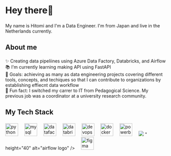 <h1 align="left">Hey there👋</h1>

###

<p align="left">My name is Hitomi and I'm a Data Engineer. I'm from Japan and live in the Netherlands currently.</p>

###

<h2 align="left">About me</h2>

###

<p align="left">✨ Creating data pipeliines using Azure Data Factory, Databricks, and Airflow<br>📚 I'm currently learning making API using FastAPI<br>🎯 Goals: achieving as many as data engineering projects covering different tools, concepts, and techiques so that I can contribute to organizations by establishing effiecnt data workflow <br>🎲 Fun fact: I switched my carrer to IT from Pedagogical Science. My previous job was a coordinator at a university research community. </p>

###

<h2 align="left">My Tech Stack</h2>

###

<div align="left">
  <img src="https://s3.dualstack.us-east-2.amazonaws.com/pythondotorg-assets/media/files/python-logo-only.svg" height="40" alt="python logo"  />
  <img width="12" />
  <img src="https://www.vectorlogo.zone/logos/mysql/mysql-ar21.svg" height="40" alt="mysql logo"  />
  <img width="12" />
  <img src="https://symbols.getvecta.com/stencil_28/27_data-factory.8004c08598.svg" height="40" alt="datafactory logo"  />
  <img width="12" />
  <img src="https://www.vectorlogo.zone/logos/databricks/databricks-ar21.svg" height="40" alt="databricks logo"  />
  <img width="12" />
  <img src="https://www.svgrepo.com/download/448271/azure-devops.svg" height="40" alt="devops logo"  />
  <img width="12" />
  <img src="https://www.svgrepo.com/download/448221/docker.svg" height="40" alt="docker logo"  />
  <img width="12" />
  <img src="https://iconduck.com/icons/193330/power-bi#" height="40" alt="powerbi logo"  />
  <img width="12" />
  <img src="<svg viewBox="0 0 128 128" xmlns="http://www.w3.org/2000/svg">
<path d="m2.5441 127 60.809-62.332a1.124 1.124 0 0 0 0.1359-1.4368c-3.6977-5.1625-10.521-6.0578-13.05-9.5268-7.4903-10.275-9.3909-16.092-12.61-15.731a0.98374 0.98374 0 0 0-0.58464 0.3085l-21.966 22.518c-12.638 12.944-14.454 41.475-14.782 65.367a1.1908 1.1908 0 0 0 2.0473 0.83273z" fill="#017cee"/>
<path d="m126.99 125.46-62.332-60.813a1.124 1.124 0 0 0-1.4389-0.1359c-5.1625 3.6998-6.0578 10.521-9.5268 13.05-10.275 7.4903-16.092 9.3909-15.731 12.61a0.98374 0.98374 0 0 0 0.3085 0.58248l22.518 21.966c12.944 12.638 41.475 14.454 65.367 14.782a1.1908 1.1908 0 0 0 0.83489-2.0408z" fill="#00ad46"/>
<path d="m60.792 112.72c-7.076-6.9035-10.355-20.559 3.2058-48.719-22.046 9.8525-29.771 22.803-25.972 26.511z" fill="#04d659"/>
<path d="m125.45 1.0113-60.807 62.332a1.1218 1.1218 0 0 0-0.1359 1.4368c3.6998 5.1625 10.519 6.0578 13.05 9.5268 7.4903 10.275 9.393 16.092 12.61 15.731a0.97943 0.97943 0 0 0 0.58464-0.3085l21.966-22.518c12.638-12.944 14.454-41.475 14.782-65.367a1.193 1.193 0 0 0-2.0495-0.83273z" fill="#00c7d4"/>
<path d="m112.73 67.211c-6.9035 7.076-20.559 10.355-48.721-3.2058 9.8525 22.046 22.803 29.771 26.511 25.972z" fill="#11e1ee"/>
<path d="m1.0017 2.5495 62.332 60.807a1.124 1.124 0 0 0 1.4368 0.1359c5.1625-3.6998 6.0578-10.521 9.5268-13.05 10.275-7.4903 16.092-9.3909 15.731-12.61a0.99022 0.99022 0 0 0-0.3085-0.58463l-22.518-21.966c-12.944-12.638-41.475-14.454-65.367-14.782a1.1908 1.1908 0 0 0-0.83273 2.0495z" fill="#e43921"/>
<path d="m67.212 15.284c7.076 6.9035 10.355 20.559-3.2058 48.721 22.046-9.8525 29.771-22.805 25.972-26.511z" fill="#ff7557"/>
<path d="m15.279 60.8c6.9035-7.076 20.559-10.355 48.721 3.2058-9.8525-22.046-22.803-29.771-26.511-25.972z" fill="#0cb6ff"/>
<circle cx="64.009" cy="63.995" r="2.7182" fill="#4a4848"/>
</svg>" height="40" alt="airflow logo"  />
  <img width="12" />
  <img src="https://www.svgrepo.com/download/452202/figma.svg" height="40" alt="figma logo"  />
</div>

###
